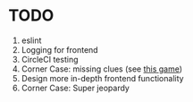 TODO
====

1. eslint 
2. Logging for frontend
3. CircleCI testing
4. Corner Case: missing clues (see [this game](https://j-archive.com/showgame.php?game_id=5817))
5. Design more in-depth frontend functionality
6. Corner Case: Super jeopardy